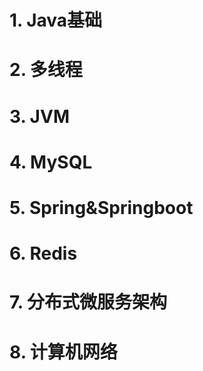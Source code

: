 # 1. Java基础

# 2. 多线程

# 3. JVM

# 4. MySQL

# 5. Spring&Springboot

# 6. Redis

# 7. 分布式微服务架构

# 8. 计算机网络